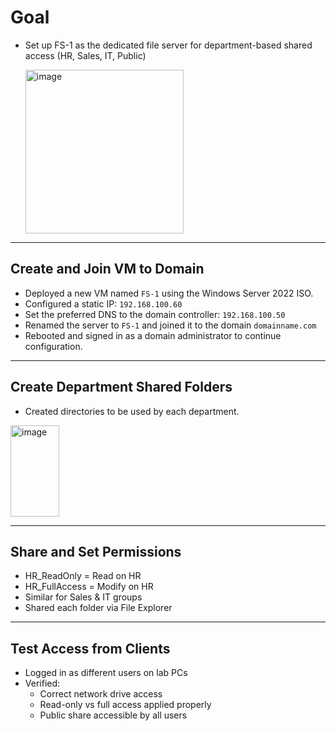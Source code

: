 # Goal
- Set up FS-1 as the dedicated file server for department-based shared access (HR, Sales, IT, Public)

  <img width="253" height="262" alt="image" src="https://github.com/user-attachments/assets/4872550a-64da-475b-afa6-d7afb667f715" />

---

## Create and Join VM to Domain
- Deployed a new VM named `FS-1` using the Windows Server 2022 ISO.
- Configured a static IP: `192.168.100.60`
- Set the preferred DNS to the domain controller: `192.168.100.50`
- Renamed the server to `FS-1` and joined it to the domain `domainname.com`
- Rebooted and signed in as a domain administrator to continue configuration.

---

## Create Department Shared Folders
- Created directories to be used by each department.
<img width="78" height="146" alt="image" src="https://github.com/user-attachments/assets/87fc6485-7481-4e40-bc87-5762b7b3221b" />

---

## Share and Set Permissions
- HR_ReadOnly = Read on HR
- HR_FullAccess = Modify on HR
- Similar for Sales & IT groups
- Shared each folder via File Explorer

---

## Test Access from Clients
- Logged in as different users  on lab PCs
- Verified:
  - Correct network drive access
  - Read-only vs full access applied properly
  - Public share accessible by all users









